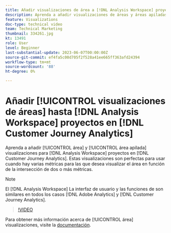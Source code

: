```yaml
---
title: Añadir visualizaciones de área a [!DNL Analysis Workspace] proyectos
description: Aprenda a añadir visualizaciones de áreas y áreas apiladas a [!DNL Analysis Workspace] proyectos en [!DNL Customer Journey Analytics].
feature: Visualizations
doc-type: technical video
team: Technical Marketing
thumbnail: 334261.jpg
kt: 13491
role: User
level: Beginner
last-substantial-update: 2023-06-07T00:00:00Z
source-git-commit: ef4fa5c00d705f2f528a41ee665ff363afd24394
workflow-type: tm+mt
source-wordcount: '88'
ht-degree: 0%

---
```


# Añadir [!UICONTROL visualizaciones de áreas] hasta [!DNL Analysis Workspace] proyectos en [!DNL Customer Journey Analytics]

Aprenda a añadir [!UICONTROL área] y [!UICONTROL área apilada] visualizaciones para [!DNL Analysis Workspace] proyectos en [!DNL Customer Journey Analytics]. Estas visualizaciones son perfectas para usar cuando hay varias métricas para las que desea visualizar el área en función de la intersección de dos o más métricas.

>[!NOTE]
>
>El [!DNL Analysis Workspace] La interfaz de usuario y las funciones de son similares en todos los casos [!DNL Adobe Analytics] y [!DNL Customer Journey Analytics].

>[!VIDEO](https://video.tv.adobe.com/v/334261/?quality=12&learn=on)

Para obtener más información acerca de [!UICONTROL área] visualizaciones, visite la [documentación](https://experienceleague.adobe.com/docs/analytics-platform/using/cja-workspace/visualizations/area.html).
